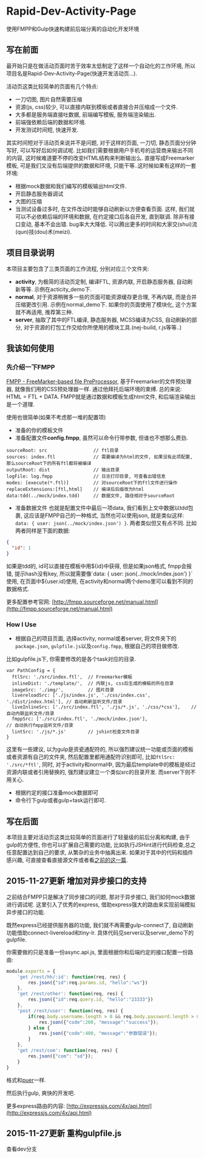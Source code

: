 # Rapid-Dev-Activity-Page
使用FMPP和Gulp快速构建前后端分离的自动化开发环境

## 写在前面

最开始只是在做活动页面时苦于效率太低制定了这样一个自动化的工作环境, 所以项目名是Rapid-Dev-Activity-Page(快速开发活动页...).

活动页这类比较简单的页面有几个特点:
- 一刀切图, 图片自然需要压缩
- 资源(js, css)较少, 可以直接内联到模板或者直接合并压缩成一个文件.
- 大多都是服务端直接吐数据, 前端编写模板, 服务端渲染输出.
- 前端强依赖后端的数据和环境.
- 开发测试时间短, 快速开发.

其实时间短对于活动页来说并不是问题, 对于这样的页面, 一刀切, 静态页面分分钟写好, 可以写好后如何调试呢. 比如我们需要根据用户手机号的运营商来输出不同的内容, 这时候难道要不停的改变HTML结构来判断输出么. 直接写成Freemarker模板, 可是我们又没有后端提供的数据和环境, 只能干等..这时候如果有这样的一套环境:
- 根据mock数据和我们编写的模板输出html文件.
- 开启静态服务器调试
- 大图的压缩
- 当测试设备过多时, 在文件改动时能够自动刷新以方便查看页面.
这样, 我们就可以不必依赖后端的环境和数据, 在约定接口后各自开发, 直到联调. 除非有接口变动, 基本不会出错. bug率大大降低. 可以腾出更多的时间和大家交(shui)流(qun)技(dou)术(meizi).

## 项目目录说明

本项目主要包含了三类页面的工作流程, 分别对应三个文件夹:

* **activity**, 为极简的活动页定制, 编译FTL, 资源内联, 开启静态服务器, 自动刷新等等. 示例在acticity_demo下.
* **normal**, 对于资源稍微多一些的页面可能资源缓存更合理, 不再内联, 而是合并压缩更改引用. 示例在normal_demo下. 如果你的页面使用了模块化, 这个方案就不再适用, 推荐第三种.
* **server**, 抽取了其中的FTL编译, 静态服务器, MCSS编译为CSS, 自动刷新的部分, 对于资源的打包工作交给你所使用的模块工具.(nej-build, r.js等等..)

## 我该如何使用

### 先介绍一下FMPP
[FMPP - FreeMarker-based file PreProcessor](http://fmpp.sourceforge.net/), 基于Freemarker的文件预处理器, 就像我们用的CSS预处理器一样. 通过他拜托后端环境的束缚. 总的来说: HTML = FTL + DATA. FMPP就是通过数据和模板生成html文件, 和后端渲染输出是一个道理.

使用也很简单(如果不考虑那一堆的配置项)
* 准备的你的模板文件
* 准备配置文件**config.fmpp**, 虽然可以命令行带参数, 但谁也不想那么费劲.

```
sourceRoot: src                 // ftl目录
sources: index.ftl              // 需要编译为html的文件, 如果没有此项配置, 那么sourceRoot下的所有ftl都将被编译
outputRoot: dist                // 输出目录
logFile: log.fmpp               // 日志打印目录, 可查看出错信息
modes: [execute(*.ftl)]         // 对sourceRoot下的ftl文件进行操作
replaceExtensions:[ftl,html]    // 编译后后缀改为html
data:tdd(../mock/index.tdd)     // 数据文件, 路径相对于sourceRoot
```

* 准备数据文件
也就是配置文件中最后一项data, 我们看到上文中数据以tdd包裹, 这应该是FMPP自己的一种格式, 当然也可以使用json, 就是类似这样: `data: { user: json(../mock/index.json') }`. 两者类似但又有点不同. 比如两者同样是下面的数据:
```json
{
  "id": 1
}
```
如果是tdd的, id可以直接在模板中用${id}中获得, 但是如果json格式, fmpp会报错, 提示hash没有key, 所以就需要像`data: { user: json(../mock/index.json') }`使用, 在页面中${user.id}使用, 在activity和normal两个demo里可以看到不同的数据格式.

更多配置参考官网: [http://fmpp.sourceforge.net/manual.html](http://fmpp.sourceforge.net/manual.html)

### How I Use

* 根据自己的项目页面, 选择activity, normal或者server, 将文件夹下的`package.json`, `gulpfile.js`以及`config.fmpp`, 根据自己的项目做修改.

比如gulpfile.js下, 你需要修改的是各个task对应的目录.
```
var PathConfig = {
  ftlSrc: './src/index.ftl',  // Freemarker模板
  inlineDist: './template/',  // 内联js, css后生成的模板的所在目录
  imageSrc: './img/',         // 图片目录
  livereloadSrc: ['./js/index.js', './css/index.css', './dist/index.html'], // 自动刷新监听文件/目录
  liveInlineSrc: ['./src/index.ftl', './js/*.js', './css/*css'],    // 自动内联监听文件/目录
  fmppSrc: ['./src/index.ftl', './mock/index.json'],                 // 自动执行fmpp监听文件/目录
  lintSrc: './js/*.js'        // jshint检查文件目录
}
```

这里有一些建议, 以为gulp是资瓷通配符的, 所以强烈建议统一功能或页面的模板或者资源有自己的文件夹, 然后配置里都用通配符识别即可, 比如`ftlSrc: './src/*ftl'`, 同时, 对于activity和normal中, 因为最后template中的模板是经过资源内联或者引用替换的, 强烈建议建立一个类似src的目录开发. 而server下则不用关心.

* 根据约定的接口准备mock数据即可
* 命令行下gulp或者gulp+task运行即可.

## 写在后面

本项目主要对活动页这类比较简单的页面进行了轻量级的前后分离和构建, 由于gulp的方便性, 你也可以扩展自己需要的功能, 比如执行JSHint进行代码检查,总之任意配置达到自己的要求, 从繁杂的业务中抽离出来.
如果对于其中的代码和插件感兴趣, 可直接查看直接源文件或者看[之前的这一篇](https://github.com/zjzhome/Rapid-Dev-Activity-Page/blob/master/doc.md).

## 2015-11-27更新 增加对异步接口的支持

之前结合FMPP只是解决了同步接口的问题, 那对于异步接口, 我们如何mock数据进行调试呢. 这里引入了优秀的express, 借助express强大的路由来实现前端模拟异步接口的功能.

既然express已经提供服务器的功能, 我们就不再需要gulp-connect了, 自动刷新功能借助connect-livereload和tiny-lr. 具体代码见server以及server_demo下的gulpfile.

你需要做的只是准备一份async.api.js, 里面根据你和后端约定的接口配置一份路由:

```js
module.exports = {
    'get /rest/hh/:id': function(req, res) {
        res.json({"id":req.params.id, "hello":"ws"})
    },
    'get /rest/other': function(req, res) {
        res.json({"id":req.query.id, "hello":"23333"})
    },
    'post /rest/user': function(req, res) {
        if(req.body.username.length > 0 && req.body.password.length > 0) {
            res.json({"code":200, "message":"success"});
        } else {
            res.json({"code":400, "message":"参数错误"});
        }
    },
    'get /rest/com': function(req, res) {
        res.json({"com": "sd"});
    }
}
```

格式和[puer](http://leeluolee.github.io/2014/10/24/use-puer-helpus-developer-frontend/)一样.

然后执行gulp, 爽快的开发吧.

更多express路由的内容: [http://expressjs.com/4x/api.html](http://expressjs.com/4x/api.html)

## 2015-11-27更新 重构gulpfile.js

查看dev分支




